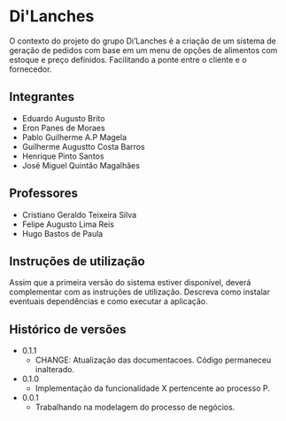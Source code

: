 # Di'Lanches

O contexto do projeto do grupo Di’Lanches é a criação de um sistema de geração de pedidos com base em um menu de opções de alimentos com estoque e preço definidos. Facilitando a ponte entre o cliente e o fornecedor.

## Integrantes

* Eduardo Augusto Brito
* Eron Panes de Moraes
* Pablo Guilherme A.P Magela
* Guilherme Augustto Costa Barros
* Henrique Pinto Santos
* José Miguel Quintão Magalhães

## Professores

* Cristiano Geraldo Teixeira Silva
* Felipe Augusto Lima Reis
* Hugo Bastos de Paula

## Instruções de utilização

Assim que a primeira versão do sistema estiver disponível, deverá complementar com as instruções de utilização. Descreva como instalar eventuais dependências e como executar a aplicação.

## Histórico de versões

* 0.1.1
    * CHANGE: Atualização das documentacoes. Código permaneceu inalterado.
* 0.1.0
    * Implementação da funcionalidade X pertencente ao processo P.
* 0.0.1
    * Trabalhando na modelagem do processo de negócios.

